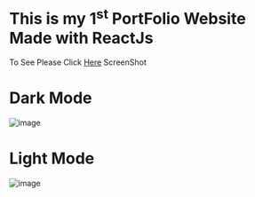# This is my 1<sup>st</sup> PortFolio Website Made with ReactJs
To See Please Click <a href="https://yashkapure-portfolio.web.app/">Here</a>
ScreenShot

<h1>Dark Mode</h1>

![image](https://user-images.githubusercontent.com/61585443/151761080-f7caa3e0-42c8-4678-819a-2fdca13cde29.png)

<h1>Light Mode</h1>

![image](https://user-images.githubusercontent.com/61585443/151761158-9f9ff9de-b9c5-465f-8e7a-15db275224d5.png)
